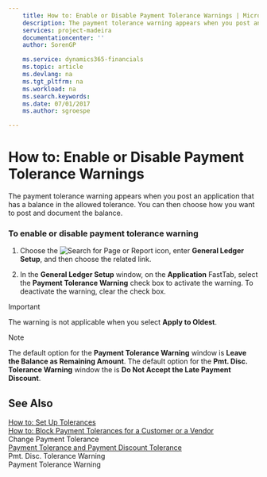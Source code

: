 ```yaml
---
    title: How to: Enable or Disable Payment Tolerance Warnings | Microsoft Docs
    description: The payment tolerance warning appears when you post an application that has a balance in the allowed tolerance. You can then choose how you want to post and document the balance.
    services: project-madeira
    documentationcenter: ''
    author: SorenGP

    ms.service: dynamics365-financials
    ms.topic: article
    ms.devlang: na
    ms.tgt_pltfrm: na
    ms.workload: na
    ms.search.keywords:
    ms.date: 07/01/2017
    ms.author: sgroespe

---
```

# How to: Enable or Disable Payment Tolerance Warnings
The payment tolerance warning appears when you post an application that has a balance in the allowed tolerance. You can then choose how you want to post and document the balance.  
  
### To enable or disable payment tolerance warning  
  
1.  Choose the ![Search for Page or Report](media/ui-search/search_small.png "Search for Page or Report icon") icon, enter **General Ledger Setup**, and then choose the related link.  
  
2.  In the **General Ledger Setup** window, on the **Application** FastTab, select the **Payment Tolerance Warning** check box to activate the warning. To deactivate the warning, clear the check box.  
  
> [!IMPORTANT]  
>  The warning is not applicable when you select **Apply to Oldest**.  
  
> [!NOTE]  
>  The default option for the **Payment Tolerance Warning** window is **Leave the Balance as Remaining Amount**. The default option for the **Pmt. Disc. Tolerance Warning** window the is **Do Not Accept the Late Payment Discount**.  
  
## See Also  
 [How to: Set Up Tolerances](../how-to-set-up-tolerances.md)   
 [How to: Block Payment Tolerances for a Customer or a Vendor](../how-to-block-payment-tolerances-for-a-customer-or-a-vendor.md)   
 Change Payment Tolerance   
 [Payment Tolerance and Payment Discount Tolerance](../payment-tolerance-and-payment-discount-tolerance.md)   
 Pmt. Disc. Tolerance Warning   
 Payment Tolerance Warning